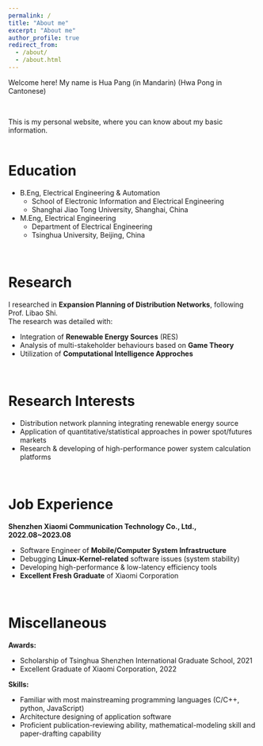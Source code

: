 ```yaml
---
permalink: /
title: "About me"
excerpt: "About me"
author_profile: true
redirect_from: 
  - /about/
  - /about.html
---
```


Welcome here! My name is Hua Pang (in Mandarin) (Hwa Pong in Cantonese)   

&nbsp;

This is my personal website, where you can know about my basic information.  
&nbsp;

Education
======
* B.Eng, Electrical Engineering & Automation
  * School of Electronic Information and Electrical Engineering
  * Shanghai Jiao Tong University, Shanghai, China
* M.Eng, Electrical Engineering
  * Department of Electrical Engineering
  * Tsinghua University, Beijing, China  
  
&nbsp;

Research
======
I researched in **Expansion Planning of Distribution Networks**, following Prof. Libao Shi.  
The research was detailed with:  
* Integration of **Renewable Energy Sources** (RES)
* Analysis of multi-stakeholder behaviours based on **Game Theory**
* Utilization of **Computational Intelligence Approches**  
  
&nbsp;

Research Interests
======
* Distribution network planning integrating renewable energy source
* Application of quantitative/statistical approaches in power spot/futures markets
* Research & developing of high-performance power system calculation platforms

  
&nbsp;

Job Experience
======
**Shenzhen Xiaomi Communication Technology Co., Ltd., 2022.08~2023.08**
* Software Engineer of **Mobile/Computer System Infrastructure**
* Debugging **Linux-Kernel-related** software issues (system stability)
* Developing high-performance & low-latency efficiency tools
* **Excellent Fresh Graduate** of Xiaomi Corporation

&nbsp;

Miscellaneous
======
**Awards:**
* Scholarship of Tsinghua Shenzhen International Graduate School, 2021
* Excellent Graduate of Xiaomi Corporation, 2022
&nbsp;

**Skills:**
* Familiar with most mainstreaming programming languages (C/C++, python, JavaScript)
* Architecture designing of application software
* Proficient publication-reviewing ability, mathematical-modeling skill and paper-drafting capability
